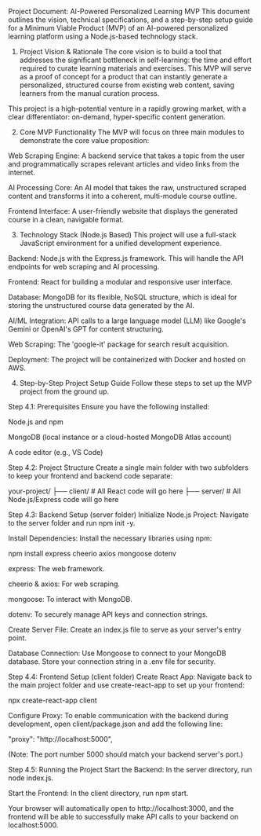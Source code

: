 Project Document: AI-Powered Personalized Learning MVP
This document outlines the vision, technical specifications, and a step-by-step setup guide for a Minimum Viable Product (MVP) of an AI-powered personalized learning platform using a Node.js-based technology stack.

1. Project Vision & Rationale
The core vision is to build a tool that addresses the significant bottleneck in self-learning: the time and effort required to curate learning materials and exercises. This MVP will serve as a proof of concept for a product that can instantly generate a personalized, structured course from existing web content, saving learners from the manual curation process.

This project is a high-potential venture in a rapidly growing market, with a clear differentiator: on-demand, hyper-specific content generation.

2. Core MVP Functionality
The MVP will focus on three main modules to demonstrate the core value proposition:

Web Scraping Engine: A backend service that takes a topic from the user and programmatically scrapes relevant articles and video links from the internet.

AI Processing Core: An AI model that takes the raw, unstructured scraped content and transforms it into a coherent, multi-module course outline.

Frontend Interface: A user-friendly website that displays the generated course in a clean, navigable format.

3. Technology Stack (Node.js Based)
This project will use a full-stack JavaScript environment for a unified development experience.

Backend: Node.js with the Express.js framework. This will handle the API endpoints for web scraping and AI processing.

Frontend: React for building a modular and responsive user interface.

Database: MongoDB for its flexible, NoSQL structure, which is ideal for storing the unstructured course data generated by the AI.

AI/ML Integration: API calls to a large language model (LLM) like Google's Gemini or OpenAI's GPT for content structuring.

Web Scraping: The 'google-it' package for search result acquisition.

Deployment: The project will be containerized with Docker and hosted on AWS.

4. Step-by-Step Project Setup Guide
Follow these steps to set up the MVP project from the ground up.

Step 4.1: Prerequisites
Ensure you have the following installed:

Node.js and npm

MongoDB (local instance or a cloud-hosted MongoDB Atlas account)

A code editor (e.g., VS Code)

Step 4.2: Project Structure
Create a single main folder with two subfolders to keep your frontend and backend code separate:

your-project/
├── client/          # All React code will go here
├── server/          # All Node.js/Express code will go here

Step 4.3: Backend Setup (server folder)
Initialize Node.js Project: Navigate to the server folder and run npm init -y.

Install Dependencies: Install the necessary libraries using npm:

npm install express cheerio axios mongoose dotenv

express: The web framework.

cheerio & axios: For web scraping.

mongoose: To interact with MongoDB.

dotenv: To securely manage API keys and connection strings.

Create Server File: Create an index.js file to serve as your server's entry point.

Database Connection: Use Mongoose to connect to your MongoDB database. Store your connection string in a .env file for security.

Step 4.4: Frontend Setup (client folder)
Create React App: Navigate back to the main project folder and use create-react-app to set up your frontend:

npx create-react-app client

Configure Proxy: To enable communication with the backend during development, open client/package.json and add the following line:

"proxy": "http://localhost:5000",

(Note: The port number 5000 should match your backend server's port.)

Step 4.5: Running the Project
Start the Backend: In the server directory, run node index.js.

Start the Frontend: In the client directory, run npm start.

Your browser will automatically open to http://localhost:3000, and the frontend will be able to successfully make API calls to your backend on localhost:5000.